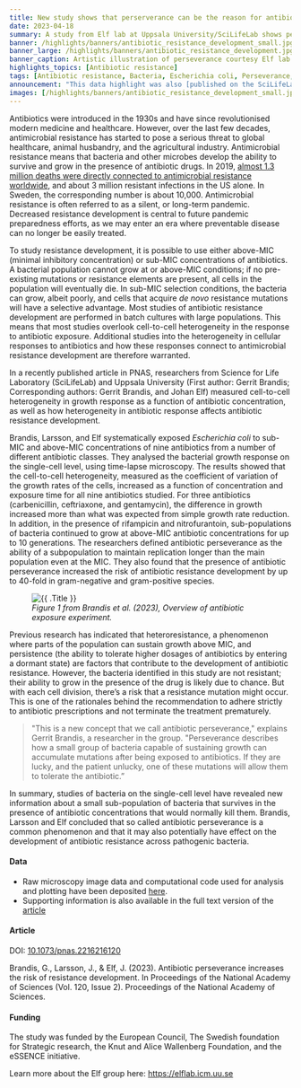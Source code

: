 ```yaml
---
title: New study shows that perserverance can be the reason for antibiotic resistance development
date: 2023-04-18
summary: A study from Elf lab at Uppsala University/SciLifeLab shows perseverance can be a reason for antibiotic resistance development in *E. coli*. Microscopy image data shared in SciLifeLab Data Repository.
banner: /highlights/banners/antibiotic_resistance_development_small.jpg
banner_large: /highlights/banners/antibiotic_resistance_development.jpg
banner_caption: Artistic illustration of perseverance courtesy Elf lab / Johan Elf, Irmeli Barkefors
highlights_topics: [Antibiotic resistance]
tags: [Antibiotic resistance, Bacteria, Escherichia coli, Perseverance, Time-lapse microscopy]
announcement: "This data highlight was also [published on the SciLifeLab Data Platform](https://data.scilifelab.se/highlights/antibiotic_resistance_development/), as the work described in this highlight constitutes data-driven life science. The Platform is a hub for data-driven life science in Sweden, containing multiple relevant resources, tools, and services. It includes information on multiple subjects, including infectious diseases, please check out the [Data Platform](https://data.scilifelab.se/) for more."
images: [/highlights/banners/antibiotic_resistance_development_small.jpg]
---
```


Antibiotics were introduced in the 1930s and have since revolutionised modern medicine and healthcare. However, over the last few decades, antimicrobial resistance has started to pose a serious threat to global healthcare, animal husbandry, and the agricultural industry. Antimicrobial resistance means that bacteria and other microbes develop the ability to survive and grow in the presence of antibiotic drugs. In 2019, [almost 1.3 million deaths were directly connected to antimicrobial resistance worldwide](https://www.thelancet.com/journals/lancet/article/PIIS0140-6736(21)02724-0/fulltext#%20), and about 3 million resistant infections in the US alone. In Sweden, the corresponding number is about 10,000. Antimicrobial resistance is often referred to as a silent, or long-term pandemic. Decreased resistance development is central to future pandemic preparedness efforts, as we may enter an era where preventable disease can no longer be easily treated.

To study resistance development, it is possible to use either above-MIC (minimal inhibitory concentration) or sub-MIC concentrations of antibiotics. A bacterial population cannot grow at or above-MIC conditions; if no pre-existing mutations or resistance elements are present, all cells in the population will eventually die. In sub-MIC selection conditions, the bacteria can grow, albeit poorly, and cells that acquire *de novo* resistance mutations will have a selective advantage. Most studies of antibiotic resistance development are performed in batch cultures with large populations. This means that most studies overlook cell-to-cell heterogeneity in the response to antibiotic exposure. Additional studies into the heterogeneity in cellular responses to antibiotics and how these responses connect to antimicrobial resistance development are therefore warranted.

In a recently published article in PNAS, researchers from Science for Life Laboratory (SciLifeLab) and Uppsala University (First author: Gerrit Brandis; Corresponding authors: Gerrit Brandis, and Johan Elf) measured cell-to-cell heterogeneity in growth response as a function of antibiotic concentration, as well as how heterogeneity in antibiotic response affects antibiotic resistance development.

Brandis, Larsson, and Elf systematically exposed *Escherichia coli* to sub-MIC and above-MIC concentrations of nine antibiotics from a number of different antibiotic classes. They analysed the bacterial growth response on the single-cell level, using time-lapse microscopy. The results showed that the cell-to-cell heterogeneity, measured as the coefficient of variation of the growth rates of the cells, increased as a function of concentration and exposure time for all nine antibiotics studied. For three antibiotics (carbenicillin, ceftriaxone, and gentamycin), the difference in growth increased more than what was expected from simple growth rate reduction. In addition, in the presence of rifampicin and nitrofurantoin, sub-populations of bacteria continued to grow at above-MIC antibiotic concentrations for up to 10 generations. The researchers defined antibiotic perseverance as the ability of a subpopulation to maintain replication longer than the main population even at the MIC. They also found that the presence of antibiotic perseverance increased the risk of antibiotic resistance development by up to 40-fold in gram-negative and gram-positive species.

<figure class="figure float-end mx-2 w-50">
<img src="/highlights/banners/antibiotic_resistance_development_graph.jpg" alt="{{ .Title }} " class="img-news-banner img-thumbnail">
<figcaption class="figure-caption mt-1"><i>Figure 1 from Brandis et al. (2023), Overview of antibiotic exposure experiment.</i></figcaption>
</figure>

Previous research has indicated that heteroresistance, a phenomenon where parts of the population can sustain growth above MIC, and persistence (the ability to tolerate higher dosages of antibiotics by entering a dormant state) are factors that contribute to the development of antibiotic resistance. However, the bacteria identified in this study are not resistant; their ability to grow in the presence of the drug is likely due to chance. But with each cell division, there’s a risk that a resistance mutation might occur.  This is one of the rationales behind the recommendation to adhere strictly to antibiotic prescriptions and not terminate the treatment prematurely.

>"This is a new concept that we call antibiotic perseverance," explains Gerrit Brandis, a researcher in the group. "Perseverance describes how a small group of bacteria capable of sustaining growth can accumulate mutations after being exposed to antibiotics. If they are lucky, and the patient unlucky, one of these mutations will allow them to tolerate the antibiotic.”

In summary, studies of bacteria on the single-cell level have revealed new information about a small sub-population of bacteria that survives in the presence of antibiotic concentrations that would normally kill them. Brandis, Larsson and Elf concluded that so called antibiotic perseverance is a common phenomenon and that it may also potentially have effect on the development of antibiotic resistance across pathogenic bacteria.

#### Data

* Raw microscopy image data and computational code used for analysis and plotting have been deposited [here](https://doi.org/10.17044/scilifelab.21517710).
* Supporting information is also available in the full text version of the [article](https://doi.org/10.1073/pnas.2216216120)

#### Article

DOI: [10.1073/pnas.2216216120](https://doi.org/10.1073/pnas.2216216120)

Brandis, G., Larsson, J., & Elf, J. (2023). Antibiotic perseverance increases the risk of resistance development. In Proceedings of the National Academy of Sciences (Vol. 120, Issue 2). Proceedings of the National Academy of Sciences.

#### Funding

The study was funded by the European Council, The Swedish foundation for Strategic research, the Knut and Alice Wallenberg Foundation, and the eSSENCE initiative.

Learn more about the Elf group here: <https://elflab.icm.uu.se>
